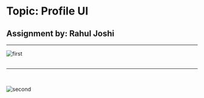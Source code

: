 <h1>Topic: Profile UI </h1>


<h2>Assignment by: Rahul Joshi</h2>
<hr>

![first](https://github.com/user-attachments/assets/158dde77-49df-44a8-bc17-9e3d2b02c8e9)                                    
<br>
<hr>
<br>

![second](https://github.com/user-attachments/assets/317159ff-d1a8-4686-b3f6-edc70be834b8)
